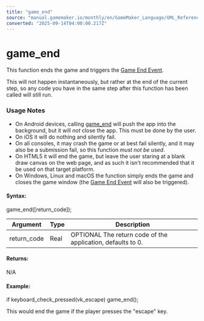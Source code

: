 ```yaml
---
title: "game_end"
source: "manual.gamemaker.io/monthly/en/GameMaker_Language/GML_Reference/General_Game_Control/game_end.htm"
converted: "2025-09-14T04:00:00.217Z"
---
```


# game\_end

This function ends the game and triggers the [Game End Event](../../../The_Asset_Editors/Object_Properties/Other_Events.md).

This will not happen instantaneously, but rather at the end of the current step, so any code you have in the same step after this function has been called will still run.

### Usage Notes

-   On Android devices, calling [game\_end](game_end.md) will push the app into the background, but it will _not_ close the app. This must be done by the user.
-   On iOS it will do nothing and silently fail.
-   On all consoles, it may crash the game or at best fail silently, and it may also be a submission fail, so this function _must not be used_.
-   On HTML5 it will end the game, but leave the user staring at a blank draw canvas on the web page, and as such it isn't recommended that it be used on that target platform.
-   On Windows, Linux and macOS the function simply ends the game and closes the game window (the [Game End Event](../../../The_Asset_Editors/Object_Properties/Other_Events.md) will also be triggered).



#### Syntax:

game\_end(\[return\_code\]);

| Argument | Type | Description |
| --- | --- | --- |
| return_code | Real | OPTIONAL The return code of the application, defaults to 0. |

#### Returns:

N/A

#### Example:

if keyboard\_check\_pressed(vk\_escape) game\_end();

This would end the game if the player presses the "escape" key.